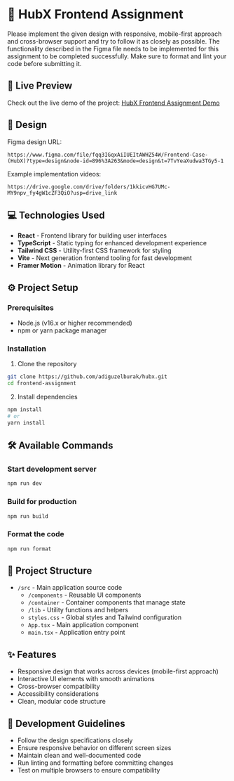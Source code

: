 # 🚀 HubX Frontend Assignment

Please implement the given design with responsive, mobile-first approach and cross-browser support and try to follow it as closely as possible. The functionality described in the Figma file needs to be implemented for this assignment to be completed successfully. Make sure to format and lint your code before submitting it.

## 🔗 Live Preview

Check out the live demo of the project:
[HubX Frontend Assignment Demo](https://hubx-pi.vercel.app/)

## 🎨 Design

Figma design URL:

```
https://www.figma.com/file/fqq3IGqxAiIUEItAWHZ54W/Frontend-Case-(HubX)?type=design&node-id=896%3A263&mode=design&t=7TvYeaXudwa3TGy5-1
```

Example implementation videos:

```
https://drive.google.com/drive/folders/1kkicvHG7UMc-MY9npv_fy4gW1cZF3QiO?usp=drive_link
```

## 💻 Technologies Used

- **React** - Frontend library for building user interfaces
- **TypeScript** - Static typing for enhanced development experience
- **Tailwind CSS** - Utility-first CSS framework for styling
- **Vite** - Next generation frontend tooling for fast development
- **Framer Motion** - Animation library for React

## ⚙️ Project Setup

### Prerequisites

- Node.js (v16.x or higher recommended)
- npm or yarn package manager

### Installation

1. Clone the repository

```sh
git clone https://github.com/adiguzelburak/hubx.git
cd frontend-assignment
```

2. Install dependencies

```sh
npm install
# or
yarn install
```

## 🛠️ Available Commands

### Start development server

```sh
npm run dev
```

### Build for production

```sh
npm run build
```

### Format the code

```sh
npm run format
```

## 📁 Project Structure

- `/src` - Main application source code
  - `/components` - Reusable UI components
  - `/container` - Container components that manage state
  - `/lib` - Utility functions and helpers
  - `styles.css` - Global styles and Tailwind configuration
  - `App.tsx` - Main application component
  - `main.tsx` - Application entry point

## ✨ Features

- Responsive design that works across devices (mobile-first approach)
- Interactive UI elements with smooth animations
- Cross-browser compatibility
- Accessibility considerations
- Clean, modular code structure

## 📝 Development Guidelines

- Follow the design specifications closely
- Ensure responsive behavior on different screen sizes
- Maintain clean and well-documented code
- Run linting and formatting before committing changes
- Test on multiple browsers to ensure compatibility
